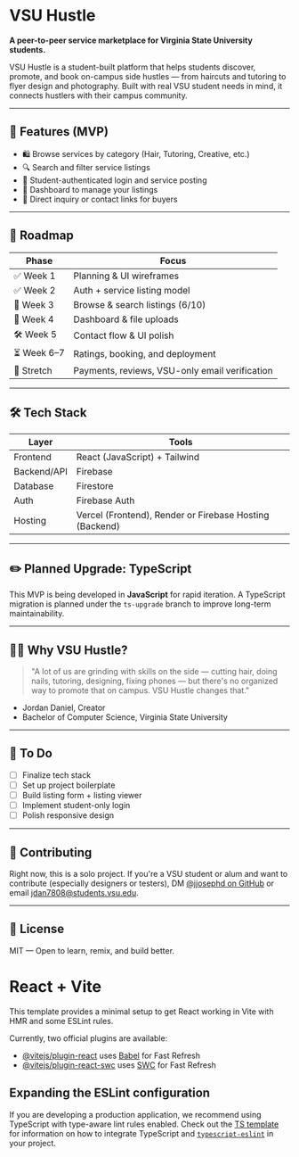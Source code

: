 # VSU Hustle

**A peer-to-peer service marketplace for Virginia State University students.**

VSU Hustle is a student-built platform that helps students discover, promote, and book on-campus side hustles — from haircuts and tutoring to flyer design and photography. Built with real VSU student needs in mind, it connects hustlers with their campus community.

---

## 📸 Features (MVP)

- 🛍 Browse services by category (Hair, Tutoring, Creative, etc.)
- 🔍 Search and filter service listings
- 👤 Student-authenticated login and service posting
- 📝 Dashboard to manage your listings
- 📨 Direct inquiry or contact links for buyers

---

## 📅 Roadmap

| Phase       | Focus                                          |
| ----------- | ---------------------------------------------- |
| ✅ Week 1   | Planning & UI wireframes                       |
| ✅ Week 2   | Auth + service listing model                   |
| 🔄 Week 3   | Browse & search listings (6/10)                |
| 🔄 Week 4   | Dashboard & file uploads                       |
| 🛠️ Week 5   | Contact flow & UI polish                       |
| ⏳ Week 6–7 | Ratings, booking, and deployment               |
| 🧪 Stretch  | Payments, reviews, VSU-only email verification |

---

## 🛠 Tech Stack

| Layer       | Tools                                                   |
| ----------- | ------------------------------------------------------- |
| Frontend    | React (JavaScript) + Tailwind                           |
| Backend/API | Firebase                                                |
| Database    | Firestore                                               |
| Auth        | Firebase Auth                                           |
| Hosting     | Vercel (Frontend), Render or Firebase Hosting (Backend) |

---

## ✏️ Planned Upgrade: TypeScript

This MVP is being developed in **JavaScript** for rapid iteration. A TypeScript migration is planned under the `ts-upgrade` branch to improve long-term maintainability.

---

## 🧑‍🎓 Why VSU Hustle?

> "A lot of us are grinding with skills on the side — cutting hair, doing nails, tutoring, designing, fixing phones — but there's no organized way to promote that on campus. VSU Hustle changes that."

- Jordan Daniel, Creator
- Bachelor of Computer Science, Virginia State University

---

## 📌 To Do

- [ ] Finalize tech stack
- [ ] Set up project boilerplate
- [ ] Build listing form + listing viewer
- [ ] Implement student-only login
- [ ] Polish responsive design

---

## 🙌 Contributing

Right now, this is a solo project. If you're a VSU student or alum and want to contribute (especially designers or testers), DM [@jjosephd on GitHub](https://github.com/jjosephd) or email jdan7808@students.vsu.edu.

---

## 🏁 License

MIT — Open to learn, remix, and build better.

# React + Vite

This template provides a minimal setup to get React working in Vite with HMR and some ESLint rules.

Currently, two official plugins are available:

- [@vitejs/plugin-react](https://github.com/vitejs/vite-plugin-react/blob/main/packages/plugin-react) uses [Babel](https://babeljs.io/) for Fast Refresh
- [@vitejs/plugin-react-swc](https://github.com/vitejs/vite-plugin-react/blob/main/packages/plugin-react-swc) uses [SWC](https://swc.rs/) for Fast Refresh

## Expanding the ESLint configuration

If you are developing a production application, we recommend using TypeScript with type-aware lint rules enabled. Check out the [TS template](https://github.com/vitejs/vite/tree/main/packages/create-vite/template-react-ts) for information on how to integrate TypeScript and [`typescript-eslint`](https://typescript-eslint.io) in your project.
